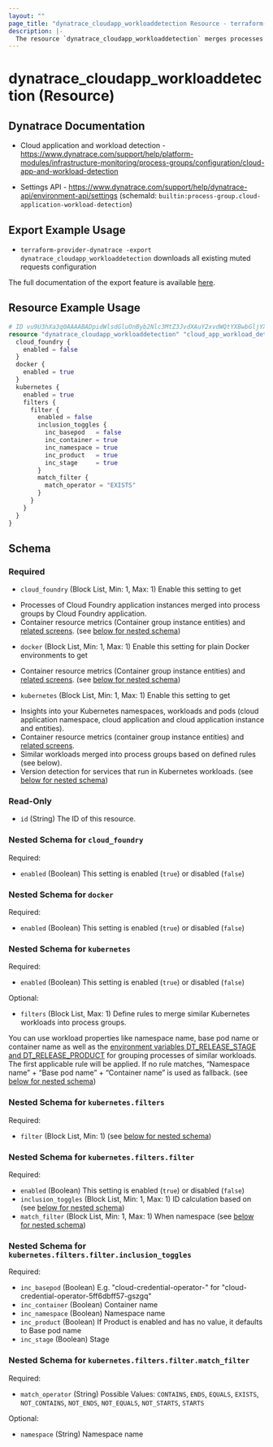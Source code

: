 ```yaml
---
layout: ""
page_title: "dynatrace_cloudapp_workloaddetection Resource - terraform-provider-dynatrace"
description: |-
  The resource `dynatrace_cloudapp_workloaddetection` merges processes of similar workloads into process groups, and consequently, services. Please note that fine-grained process detection rules will still be applied, while ignoring container or platform specific properties.
---
```


# dynatrace_cloudapp_workloaddetection (Resource)


## Dynatrace Documentation

- Cloud application and workload detection - https://www.dynatrace.com/support/help/platform-modules/infrastructure-monitoring/process-groups/configuration/cloud-app-and-workload-detection

- Settings API - https://www.dynatrace.com/support/help/dynatrace-api/environment-api/settings (schemaId: `builtin:process-group.cloud-application-workload-detection`)

## Export Example Usage

- `terraform-provider-dynatrace -export dynatrace_cloudapp_workloaddetection` downloads all existing muted requests configuration

The full documentation of the export feature is available [here](https://registry.terraform.io/providers/dynatrace-oss/dynatrace/latest/docs/guides/export-v2).

## Resource Example Usage

```terraform
# ID vu9U3hXa3q0AAAABADpidWlsdGluOnByb2Nlc3MtZ3JvdXAuY2xvdWQtYXBwbGljYXRpb24td29ya2xvYWQtZGV0ZWN0aW9uAAZ0ZW5hbnQABnRlbmFudAAkYjcwNmY4NWYtNWFkNC0zY2ZmLWJhYzMtZDg4YzFmNTkzMjgwvu9U3hXa3q0
resource "dynatrace_cloudapp_workloaddetection" "cloud_app_workload_detection" {
  cloud_foundry {
    enabled = false
  }
  docker {
    enabled = true
  }
  kubernetes {
    enabled = true
    filters {
      filter {
        enabled = false
        inclusion_toggles {
          inc_basepod   = false
          inc_container = true
          inc_namespace = true
          inc_product   = true
          inc_stage     = true
        }
        match_filter {
          match_operator = "EXISTS"
        }
      }
    }
  }
}
```

<!-- schema generated by tfplugindocs -->
## Schema

### Required

- `cloud_foundry` (Block List, Min: 1, Max: 1) Enable this setting to get 
 * Processes of Cloud Foundry application instances merged into process groups by Cloud Foundry application. 
 *  Container resource metrics (Container group instance entities) and [related screens](https://www.dynatrace.com/support/help/shortlink/container-groups). (see [below for nested schema](#nestedblock--cloud_foundry))
- `docker` (Block List, Min: 1, Max: 1) Enable this setting for plain Docker environments to get 
 * Container resource metrics (Container group instance entities) and [related screens](https://www.dynatrace.com/support/help/shortlink/container-groups). (see [below for nested schema](#nestedblock--docker))
- `kubernetes` (Block List, Min: 1, Max: 1) Enable this setting to get 
 * Insights into your Kubernetes namespaces, workloads and pods (cloud application namespace, cloud application and cloud application instance and entities). 
 * Container resource metrics (container group instance entities) and [related screens](https://www.dynatrace.com/support/help/shortlink/container-groups). 
 * Similar workloads merged into process groups based on defined rules (see below). 
 * Version detection for services that run in Kubernetes workloads. (see [below for nested schema](#nestedblock--kubernetes))

### Read-Only

- `id` (String) The ID of this resource.

<a id="nestedblock--cloud_foundry"></a>
### Nested Schema for `cloud_foundry`

Required:

- `enabled` (Boolean) This setting is enabled (`true`) or disabled (`false`)


<a id="nestedblock--docker"></a>
### Nested Schema for `docker`

Required:

- `enabled` (Boolean) This setting is enabled (`true`) or disabled (`false`)


<a id="nestedblock--kubernetes"></a>
### Nested Schema for `kubernetes`

Required:

- `enabled` (Boolean) This setting is enabled (`true`) or disabled (`false`)

Optional:

- `filters` (Block List, Max: 1) Define rules to merge similar Kubernetes workloads into process groups. 

 You can use workload properties like namespace name, base pod name or container name as well as the [environment variables DT_RELEASE_STAGE and DT_RELEASE_PRODUCT](https://dt-url.net/sb02v2a) for grouping processes of similar workloads. The first applicable rule will be applied. If no rule matches, “Namespace name” + “Base pod name” + “Container name” is used as fallback. (see [below for nested schema](#nestedblock--kubernetes--filters))

<a id="nestedblock--kubernetes--filters"></a>
### Nested Schema for `kubernetes.filters`

Required:

- `filter` (Block List, Min: 1) (see [below for nested schema](#nestedblock--kubernetes--filters--filter))

<a id="nestedblock--kubernetes--filters--filter"></a>
### Nested Schema for `kubernetes.filters.filter`

Required:

- `enabled` (Boolean) This setting is enabled (`true`) or disabled (`false`)
- `inclusion_toggles` (Block List, Min: 1, Max: 1) ID calculation based on (see [below for nested schema](#nestedblock--kubernetes--filters--filter--inclusion_toggles))
- `match_filter` (Block List, Min: 1, Max: 1) When namespace (see [below for nested schema](#nestedblock--kubernetes--filters--filter--match_filter))

<a id="nestedblock--kubernetes--filters--filter--inclusion_toggles"></a>
### Nested Schema for `kubernetes.filters.filter.inclusion_toggles`

Required:

- `inc_basepod` (Boolean) E.g. "cloud-credential-operator-" for "cloud-credential-operator-5ff6dbff57-gszgq"
- `inc_container` (Boolean) Container name
- `inc_namespace` (Boolean) Namespace name
- `inc_product` (Boolean) If Product is enabled and has no value, it defaults to Base pod name
- `inc_stage` (Boolean) Stage


<a id="nestedblock--kubernetes--filters--filter--match_filter"></a>
### Nested Schema for `kubernetes.filters.filter.match_filter`

Required:

- `match_operator` (String) Possible Values: `CONTAINS`, `ENDS`, `EQUALS`, `EXISTS`, `NOT_CONTAINS`, `NOT_ENDS`, `NOT_EQUALS`, `NOT_STARTS`, `STARTS`

Optional:

- `namespace` (String) Namespace name
 